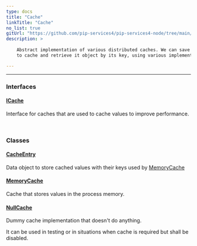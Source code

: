 ```yaml
---
type: docs
title: "Cache"
linkTitle: "Cache"
no_list: true
gitUrl: "https://github.com/pip-services4/pip-services4-node/tree/main/pip-services4-logic-node"
description: >
    
    Abstract implementation of various distributed caches. We can save an object 
    to cache and retrieve it object by its key, using various implementations.  

---
```

---

<div class="module-body"> 

### Interfaces

#### [ICache](icache)
Interface for caches that are used to cache values to improve performance.

<br>

### Classes

#### [CacheEntry](cache_entry)
Data object to store cached values with their keys used by [MemoryCache](memory_cache)

#### [MemoryCache](memory_cache)
Cache that stores values in the process memory.

#### [NullCache](null_cache)
Dummy cache implementation that doesn't do anything.

It can be used in testing or in situations when cache is required
but shall be disabled.


</div>
